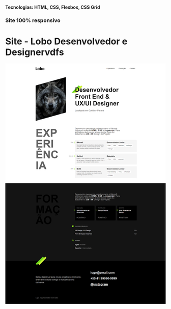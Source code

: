<h4>Tecnologias: HTML, CSS, Flexbox, CSS Grid</h4>
<h3>Site 100% responsivo</h3>

# Site - Lobo Desenvolvedor e Designervdfs
<img src="https://github.com/dieegobs/Lobo---Desenvolvedor-e-Designer/blob/main/img/lobo.png?raw=true"/>
